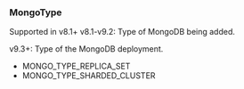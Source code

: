 ### MongoType
Supported in v8.1+
  v8.1-v9.2: Type of MongoDB being added.
  
  v9.3+: Type of the MongoDB deployment.

- MONGO_TYPE_REPLICA_SET
- MONGO_TYPE_SHARDED_CLUSTER
